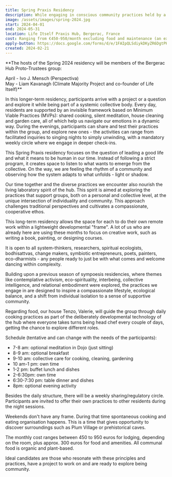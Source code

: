 ```yaml
---
title: Spring Praxis Residency
description: While engaging in conscious community practices held by a lightweight developmental frame you wll have the opportunity to focus on your own project embedded in a common inquiry.   Running from April through May 2024, we are looking for pioneers who want to share their practices and explore together Self. Stays ranging from two weeks up to the full two months.
image: /assets/images/spring-2024.jpg
start: 2024-04-01
end: 2024-05-31
location: Life Itself Praxis Hub, Bergerac, France
cost: Ranging from €450-950/month excluding food and maintenance (an extra approx. €300 a month)
apply-button: https://docs.google.com/forms/d/e/1FAIpQLSdiykDKyZR6DgtPKeYuNePy9sWc-qkIc4BVfKBRjkFWKvFp-g/viewform
created: 2024-02-21
---
```


**The hosts of the Spring 2024 residency will be members of the Bergerac Hub Proto-Trustees group:

April - Ivo J. Mensch (Perspectiva)  
May - Liam Kavanagh (Climate Majority Project and co-founder of Life Itself)**

In this longer-term residency, participants arrive with a project or a question and explore it while being part of a systemic collective body. Every day, residents are supported by an invisible framework based on Minimum Viable Practices (MVPs): shared cooking, silent meditation, house cleaning and garden care, all of which help us navigate our emotions in a dynamic way. During the evenings, participants can share and test their practices within the group, and explore new ones - the activities can range from facilitated inquiries to singing nights to simply unwinding, with a mandatory weekly circle where we engage in deeper check-ins.

This Spring Praxis residency focuses on the question of leading a good life and what it means to be human in our time. Instead of following a strict program, it creates space to listen to what wants to emerge from the collective. On the way, we are feeling the rhythm of a community and observing how the system adapts to what unfolds - light or shadow.

Our time together and the diverse practices we encounter also nourish the living laboratory spirit of the hub. This spirit is aimed at exploring the practices that support groups, both on a personal and collective level, at the unique intersection of individuality and community. This approach challenges traditional perspectives and cultivates a compassionate, cooperative ethos.

This long-term residency allows the space for each to do their own remote work within a lightweight developmental "frame". A lot of us who are already here are using these months to focus on creative work, such as writing a book, painting, or designing courses.

It is open to all system-thinkers, researchers, spiritual ecologists, bodhisattvas, change makers, symbiotic entrepreneurs, poets, painters, eco-dharmists - any people ready to just be with what comes and welcome dancing within complexity.

Building upon a previous season of sympoesis residencies, where themes like contemplative activism, eco-spirituality, interbeing, collective intelligence, and relational embodiment were explored, the practices we engage in are designed to inspire a compassionate lifestyle, ecological balance, and a shift from individual isolation to a sense of supportive community. 

Regarding food, our house Tenzo, Valerie, will guide the group through daily cooking practices as part of the deliberately developmental technology of the hub where everyone takes turns being head chef every couple of days, getting the chance to explore different roles. 

Schedule (tentative and can change with the needs of the participants):

- 7-8 am: optional meditation in Dojo (just sitting)
- 8-9 am: optional breakfast 
- 9-10 am: collective care for cooking, cleaning, gardening
- 10 am-1 pm: own time
- 1-2 pm: buffet lunch and dishes
- 2-6:30pm: own time
- 6:30-7:30 pm: table dinner and dishes
- 8pm: optional evening activity 

Besides the daily structure, there will be a weekly sharing/regulatory circle. Participants are invited to offer their own practices to other residents during the night sessions.

Weekends don't have any frame. During that time spontaneous cooking and eating organisation happens. This is a time that gives opportunity to discover surroundings such as Plum Village or prehistorical caves. 

The monthly cost ranges between 450 to 950 euros for lodging, depending on the room, plus approx. 300 euros for food and amenities. All communal food is organic and plant-based.

Ideal candidates are those who resonate with these principles and practices, have a project to work on and are ready to explore being community.
